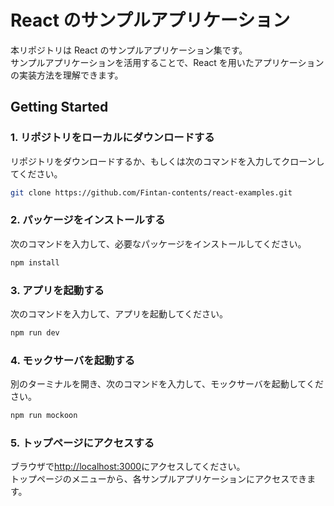 # React のサンプルアプリケーション

本リポジトリは React のサンプルアプリケーション集です。  
サンプルアプリケーションを活用することで、React を用いたアプリケーションの実装方法を理解できます。

## Getting Started

### 1. リポジトリをローカルにダウンロードする

リポジトリをダウンロードするか、もしくは次のコマンドを入力してクローンしてください。

```bash
git clone https://github.com/Fintan-contents/react-examples.git
```

### 2. パッケージをインストールする

次のコマンドを入力して、必要なパッケージをインストールしてください。

```bash
npm install
```

### 3. アプリを起動する

次のコマンドを入力して、アプリを起動してください。

```bash
npm run dev
```

### 4. モックサーバを起動する

別のターミナルを開き、次のコマンドを入力して、モックサーバを起動してください。

```bash
npm run mockoon
```

### 5. トップページにアクセスする

ブラウザで[http://localhost:3000](http://localhost:3000)にアクセスしてください。  
トップページのメニューから、各サンプルアプリケーションにアクセスできます。
